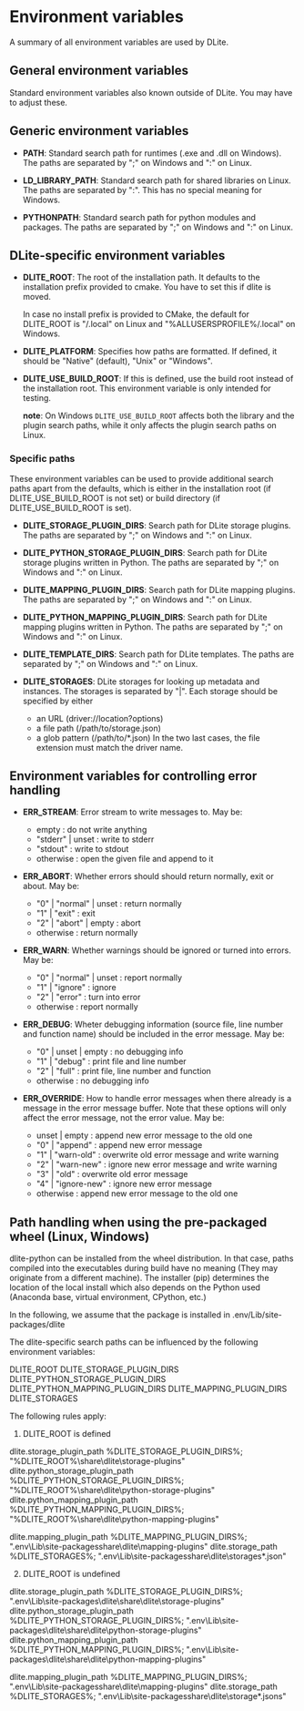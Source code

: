 Environment variables
=====================
A summary of all environment variables are used by DLite.


General environment variables
-----------------------------
Standard environment variables also known outside of DLite.  You may
have to adjust these.

Generic environment variables
-----------------------------
  - **PATH**: Standard search path for runtimes (.exe and .dll on Windows).
    The paths are separated by ";" on Windows and ":" on Linux.

  - **LD_LIBRARY_PATH**: Standard search path for shared libraries on
    Linux.  The paths are separated by ":". This has no special meaning for Windows.

  - **PYTHONPATH**: Standard search path for python modules and packages.
    The paths are separated by ";" on Windows and ":" on Linux.


DLite-specific environment variables
------------------------------------
  - **DLITE_ROOT**: The root of the installation path.  It defaults
    to the installation prefix provided to cmake.  You have to set this
    if dlite is moved.

    In case no install prefix is provided to CMake, the default for
    DLITE_ROOT is "/.local" on Linux and "%ALLUSERSPROFILE%/.local" on Windows.

  - **DLITE_PLATFORM**: Specifies how paths are formatted.  If defined,
    it should be "Native" (default), "Unix" or "Windows".

  - **DLITE_USE_BUILD_ROOT**: If this is defined, use the build root instead
    of the installation root.  This environment variable is only intended
    for testing.

    **note**:
    On Windows `DLITE_USE_BUILD_ROOT` affects both the library and the
    plugin search paths, while it only affects the plugin search paths on
    Linux.

### Specific paths
These environment variables can be used to provide additional search
paths apart from the defaults, which is either in the installation
root (if DLITE_USE_BUILD_ROOT is not set) or build directory (if
DLITE_USE_BUILD_ROOT is set).

  - **DLITE_STORAGE_PLUGIN_DIRS**: Search path for DLite storage plugins.
    The paths are separated by ";" on Windows and ":" on Linux.

  - **DLITE_PYTHON_STORAGE_PLUGIN_DIRS**: Search path for DLite storage plugins
    written in Python.
    The paths are separated by ";" on Windows and ":" on Linux.

  - **DLITE_MAPPING_PLUGIN_DIRS**: Search path for DLite mapping plugins.
    The paths are separated by ";" on Windows and ":" on Linux.

  - **DLITE_PYTHON_MAPPING_PLUGIN_DIRS**: Search path for DLite mapping plugins
    written in Python.
    The paths are separated by ";" on Windows and ":" on Linux.

  - **DLITE_TEMPLATE_DIRS**: Search path for DLite templates.
    The paths are separated by ";" on Windows and ":" on Linux.

  - **DLITE_STORAGES**: DLite storages for looking up metadata and instances.
    The storages is separated by "|". Each storage should be specified by
    either
      - an URL (driver://location?options)
      - a file path (/path/to/storage.json)
      - a glob pattern (/path/to/*.json)
    In the two last cases, the file extension must match the driver name.


Environment variables for controlling error handling
----------------------------------------------------
  - **ERR_STREAM**: Error stream to write messages to.  May be:
      - empty             : do not write anything
      - "stderr" | unset  : write to stderr
      - "stdout"          : write to stdout
      - otherwise         : open the given file and append to it

  - **ERR_ABORT**: Whether errors should should return normally,
    exit or about.  May be:
      - "0" | "normal" | unset : return normally
      - "1" | "exit"           : exit
      - "2" | "abort" | empty  : abort
      - otherwise              : return normally

  - **ERR_WARN**: Whether warnings should be ignored or turned into errors.
    May be:
      - "0" | "normal" | unset : report normally
      - "1" | "ignore"         : ignore
      - "2" | "error"          : turn into error
      - otherwise              : report normally

  - **ERR_DEBUG**: Wheter debugging information (source file, line number
    and function name) should be included in the error message.  May be:
      - "0" | unset | empty  : no debugging info
      - "1" | "debug"        : print file and line number
      - "2" | "full"         : print file, line number and function
      - otherwise            : no debugging info

  - **ERR_OVERRIDE**: How to handle error messages when there already is a
     message in the error message buffer.  Note that these options will
     only affect the error message, not the error value.  May be:
      - unset | empty       : append new error message to the old one
      - "0" | "append"      : append new error message
      - "1" | "warn-old"    : overwrite old error message and write warning
      - "2" | "warn-new"    : ignore new error message and write warning
      - "3" | "old"         : overwrite old error message
      - "4" | "ignore-new"  : ignore new error message
      - otherwise           : append new error message to the old one


Path handling when using the pre-packaged wheel (Linux, Windows)
----------------------------------------------------------------

dlite-python can be installed from the wheel distribution. In that case, paths
compiled into the executables during build have no meaning (They may originate from a different machine).
The installer (pip) determines the location of the local install which also depends on
the Python used (Anaconda base, virtual environment, CPython, etc.)

In the following, we assume that the package is installed in .env/Lib/site-packages/dlite

The dlite-specific search paths can be influenced by the following environment variables:

DLITE_ROOT
DLITE_STORAGE_PLUGIN_DIRS
DLITE_PYTHON_STORAGE_PLUGIN_DIRS
DLITE_PYTHON_MAPPING_PLUGIN_DIRS
DLITE_MAPPING_PLUGIN_DIRS
DLITE_STORAGES

The following rules apply:

1. DLITE_ROOT is defined

dlite.storage_plugin_path        %DLITE_STORAGE_PLUGIN_DIRS%;        "%DLITE_ROOT%\share\dlite\storage-plugins"
dlite.python_storage_plugin_path %DLITE_PYTHON_STORAGE_PLUGIN_DIRS%; "%DLITE_ROOT%\share\dlite\python-storage-plugins"
dlite.python_mapping_plugin_path %DLITE_PYTHON_MAPPING_PLUGIN_DIRS%; "%DLITE_ROOT%\share\dlite\python-mapping-plugins"

dlite.mapping_plugin_path        %DLITE_MAPPING_PLUGIN_DIRS%;       ".env\Lib\site-packagesshare\dlite\mapping-plugins"
dlite.storage_path               %DLITE_STORAGES%;                  ".env\Lib\site-packagesshare\dlite\storages\*.json"


2. DLITE_ROOT is undefined

dlite.storage_plugin_path        %DLITE_STORAGE_PLUGIN_DIRS%;        ".env\Lib\site-packages\dlite\share\dlite\storage-plugins"
dlite.python_storage_plugin_path %DLITE_PYTHON_STORAGE_PLUGIN_DIRS%; ".env\Lib\site-packages\dlite\share\dlite\python-storage-plugins"
dlite.python_mapping_plugin_path %DLITE_PYTHON_MAPPING_PLUGIN_DIRS%; ".env\Lib\site-packages\dlite\share\dlite\python-mapping-plugins"

dlite.mapping_plugin_path        %DLITE_MAPPING_PLUGIN_DIRS%;        ".env\Lib\site-packagesshare\dlite\mapping-plugins"
dlite.storage_path               %DLITE_STORAGES%;                   ".env\Lib\site-packagesshare\dlite\storage\*.jsons"
